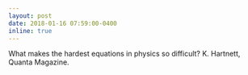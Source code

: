 ```yaml
---
layout: post
date: 2018-01-16 07:59:00-0400
inline: true
---
```


What makes the hardest equations in physics so difficult? K. Hartnett, Quanta Magazine.
